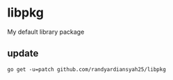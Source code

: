 # libpkg

My default library package

## update

```go get -u=patch github.com/randyardiansyah25/libpkg```
